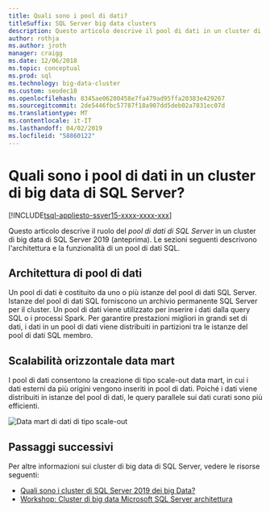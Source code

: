 ```yaml
---
title: Quali sono i pool di dati?
titleSuffix: SQL Server big data clusters
description: Questo articolo descrive il pool di dati in un cluster di big data di SQL Server 2019.
author: rothja
ms.author: jroth
manager: craigg
ms.date: 12/06/2018
ms.topic: conceptual
ms.prod: sql
ms.technology: big-data-cluster
ms.custom: seodec18
ms.openlocfilehash: 8345ae06280458e7fa479ad95ffa20383e429267
ms.sourcegitcommit: 2de5446fbc57787f18a907dd5deb02a7831ec07d
ms.translationtype: MT
ms.contentlocale: it-IT
ms.lasthandoff: 04/02/2019
ms.locfileid: "58860122"
---
```

# <a name="what-are-data-pools-in-a-sql-server-big-data-cluster"></a>Quali sono i pool di dati in un cluster di big data di SQL Server?

[!INCLUDE[tsql-appliesto-ssver15-xxxx-xxxx-xxx](../includes/tsql-appliesto-ssver15-xxxx-xxxx-xxx.md)]

Questo articolo descrive il ruolo del *pool di dati di SQL Server* in un cluster di big data di SQL Server 2019 (anteprima). Le sezioni seguenti descrivono l'architettura e la funzionalità di un pool di dati SQL.

## <a name="data-pool-architecture"></a>Architettura di pool di dati

Un pool di dati è costituito da uno o più istanze del pool di dati SQL Server. Istanze del pool di dati SQL forniscono un archivio permanente SQL Server per il cluster. Un pool di dati viene utilizzato per inserire i dati dalla query SQL o i processi Spark. Per garantire prestazioni migliori in grandi set di dati, i dati in un pool di dati viene distribuiti in partizioni tra le istanze del pool di dati SQL membro.

## <a name="scale-out-data-marts"></a>Scalabilità orizzontale data mart

I pool di dati consentono la creazione di tipo scale-out data mart, in cui i dati esterni da più origini vengono inseriti in pool di dati. Poiché i dati viene distribuiti in istanze del pool di dati, le query parallele sui dati curati sono più efficienti.

![Data mart di dati di tipo scale-out](media/concept-data-pool/data-virtualization-improvements.png)

## <a name="next-steps"></a>Passaggi successivi

Per altre informazioni sui cluster di big data di SQL Server, vedere le risorse seguenti:

- [Quali sono i cluster di SQL Server 2019 dei big Data?](big-data-cluster-overview.md)
- [Workshop: Cluster di big data Microsoft SQL Server architettura](https://github.com/Microsoft/sqlworkshops/tree/master/sqlserver2019bigdataclusters)
